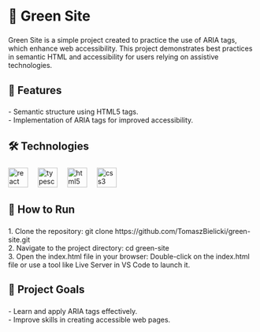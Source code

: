 <h1 align="left">🌿 Green Site</h1>

###

<p align="left">Green Site is a simple project created to practice the use of ARIA tags, which enhance web accessibility. This project demonstrates best practices in semantic HTML and accessibility for users relying on assistive technologies.</p>

###

<h2 align="left">🚀 Features</h2>

###

<p align="left">- Semantic structure using HTML5 tags.<br>- Implementation of ARIA tags for improved accessibility.</p>

###

<h2 align="left">🛠️ Technologies</h2>

###

<div align="left">
  <img src="https://cdn.jsdelivr.net/gh/devicons/devicon/icons/react/react-original.svg" height="40" alt="react logo"  />
  <img width="12" />
  <img src="https://cdn.jsdelivr.net/gh/devicons/devicon/icons/typescript/typescript-original.svg" height="40" alt="typescript logo"  />
  <img width="12" />
  <img src="https://cdn.jsdelivr.net/gh/devicons/devicon/icons/html5/html5-original.svg" height="40" alt="html5 logo"  />
  <img width="12" />
  <img src="https://cdn.jsdelivr.net/gh/devicons/devicon/icons/css3/css3-original.svg" height="40" alt="css3 logo"  />
</div>

###

<h2 align="left">📖 How to Run</h2>

###

<p align="left">1. Clone the repository: git clone https://github.com/TomaszBielicki/green-site.git<br>2. Navigate to the project directory: cd green-site<br>3. Open the index.html file in your browser: Double-click on the index.html file or use a tool like Live Server in VS Code to launch it.</p>

###

<h2 align="left">🌟 Project Goals</h2>

###

<p align="left">- Learn and apply ARIA tags effectively.<br>- Improve skills in creating accessible web pages.</p>

###
